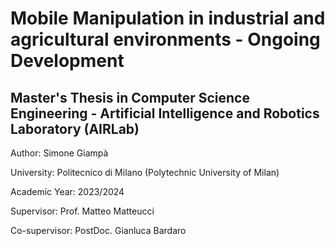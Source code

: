 # Mobile Manipulation in industrial and agricultural environments - Ongoing Development

## Master's Thesis in Computer Science Engineering - Artificial Intelligence and Robotics Laboratory (AIRLab)

Author: Simone Giampà

University: Politecnico di Milano (Polytechnic University of Milan)

Academic Year: 2023/2024

Supervisor: Prof. Matteo Matteucci

Co-supervisor: PostDoc. Gianluca Bardaro